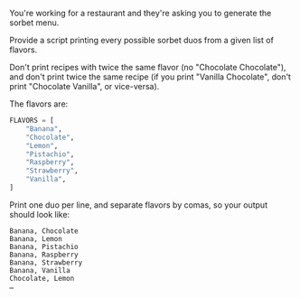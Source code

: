 You're working for a restaurant and they're asking you to generate the sorbet menu.


Provide a script printing every possible sorbet duos from a given list
of flavors.

Don't print recipes with twice the same flavor (no "Chocolate
Chocolate"), and don't print twice the same recipe (if you print
"Vanilla Chocolate", don't print "Chocolate Vanilla", or vice-versa).

The flavors are:

```python
FLAVORS = [
    "Banana",
    "Chocolate",
    "Lemon",
    "Pistachio",
    "Raspberry",
    "Strawberry",
    "Vanilla",
]
```

Print one duo per line, and separate flavors by comas, so your output
should look like:

```text
Banana, Chocolate
Banana, Lemon
Banana, Pistachio
Banana, Raspberry
Banana, Strawberry
Banana, Vanilla
Chocolate, Lemon
…
```
